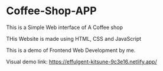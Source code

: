 # Coffee-Shop-APP

This is a Simple Web interface of A Coffee shop

THis Website is made using HTML, CSS and JavaScript

This is a demo of Frontend Web Development by me.

Visual demo link: https://effulgent-kitsune-9c3e16.netlify.app/
